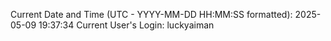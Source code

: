 Current Date and Time (UTC - YYYY-MM-DD HH:MM:SS formatted): 2025-05-09 19:37:34
Current User's Login: luckyaiman
